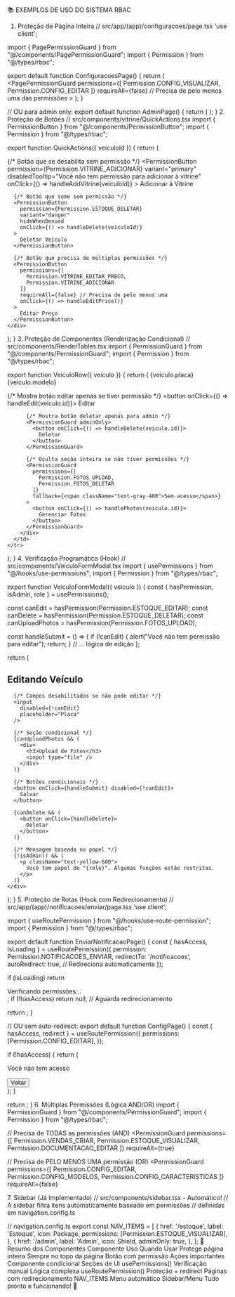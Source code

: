 📚 EXEMPLOS DE USO DO SISTEMA RBAC
1. Proteção de Página Inteira
// src/app/(app)/configuracoes/page.tsx
'use client';

import { PagePermissionGuard } from "@/components/PagePermissionGuard";
import { Permission } from "@/types/rbac";

export default function ConfiguracoesPage() {
  return (
    <PagePermissionGuard 
      permissions={[
        Permission.CONFIG_VISUALIZAR,
        Permission.CONFIG_EDITAR
      ]}
      requireAll={false} // Precisa de pelo menos uma das permissões
    >
      <ConfiguracoesContent />
    </PagePermissionGuard>
  );
}

// OU para admin only:
export default function AdminPage() {
  return (
    <PagePermissionGuard adminOnly>
      <AdminContent />
    </PagePermissionGuard>
  );
}
2. Proteção de Botões
// src/components/vitrine/QuickActions.tsx
import { PermissionButton } from "@/components/PermissionButton";
import { Permission } from "@/types/rbac";

export function QuickActions({ veiculoId }) {
  return (
    <div className="flex gap-2">
      {/* Botão que se desabilita sem permissão */}
      <PermissionButton
        permission={Permission.VITRINE_ADICIONAR}
        variant="primary"
        disabledTooltip="Você não tem permissão para adicionar à vitrine"
        onClick={() => handleAddVitrine(veiculoId)}
      >
        Adicionar à Vitrine
      </PermissionButton>

      {/* Botão que some sem permissão */}
      <PermissionButton
        permission={Permission.ESTOQUE_DELETAR}
        variant="danger"
        hideWhenDenied
        onClick={() => handleDelete(veiculoId)}
      >
        Deletar Veículo
      </PermissionButton>

      {/* Botão que precisa de múltiplas permissões */}
      <PermissionButton
        permissions={[
          Permission.VITRINE_EDITAR_PRECO,
          Permission.VITRINE_ADICIONAR
        ]}
        requireAll={false} // Precisa de pelo menos uma
        onClick={() => handleEditPrice()}
      >
        Editar Preço
      </PermissionButton>
    </div>
  );
}
3. Proteção de Componentes (Renderização Condicional)
// src/components/RenderTables.tsx
import { PermissionGuard } from "@/components/PermissionGuard";
import { Permission } from "@/types/rbac";

export function VeiculoRow({ veiculo }) {
  return (
    <tr>
      <td>{veiculo.placa}</td>
      <td>{veiculo.modelo}</td>
      <td>
        <div className="flex gap-2">
          {/* Mostra botão editar apenas se tiver permissão */}
          <PermissionGuard permission={Permission.ESTOQUE_EDITAR}>
            <button onClick={() => handleEdit(veiculo.id)}>
              Editar
            </button>
          </PermissionGuard>

          {/* Mostra botão deletar apenas para admin */}
          <PermissionGuard adminOnly>
            <button onClick={() => handleDelete(veiculo.id)}>
              Deletar
            </button>
          </PermissionGuard>

          {/* Oculta seção inteira se não tiver permissões */}
          <PermissionGuard 
            permissions={[
              Permission.FOTOS_UPLOAD,
              Permission.FOTOS_DELETAR
            ]}
            fallback={<span className="text-gray-400">Sem acesso</span>}
          >
            <button onClick={() => handlePhotos(veiculo.id)}>
              Gerenciar Fotos
            </button>
          </PermissionGuard>
        </div>
      </td>
    </tr>
  );
}
4. Verificação Programática (Hook)
// src/components/VeiculoFormModal.tsx
import { usePermissions } from "@/hooks/use-permissions";
import { Permission } from "@/types/rbac";

export function VeiculoFormModal({ veiculo }) {
  const { hasPermission, isAdmin, role } = usePermissions();

  const canEdit = hasPermission(Permission.ESTOQUE_EDITAR);
  const canDelete = hasPermission(Permission.ESTOQUE_DELETAR);
  const canUploadPhotos = hasPermission(Permission.FOTOS_UPLOAD);

  const handleSubmit = () => {
    if (!canEdit) {
      alert("Você não tem permissão para editar");
      return;
    }
    // ... lógica de edição
  };

  return (
    <div>
      <h2>Editando Veículo</h2>
      
      {/* Campos desabilitados se não pode editar */}
      <input 
        disabled={!canEdit}
        placeholder="Placa"
      />

      {/* Seção condicional */}
      {canUploadPhotos && (
        <div>
          <h3>Upload de Fotos</h3>
          <input type="file" />
        </div>
      )}

      {/* Botões condicionais */}
      <button onClick={handleSubmit} disabled={!canEdit}>
        Salvar
      </button>

      {canDelete && (
        <button onClick={handleDelete}>
          Deletar
        </button>
      )}

      {/* Mensagem baseada no papel */}
      {!isAdmin() && (
        <p className="text-yellow-600">
          Você tem papel de "{role}". Algumas funções estão restritas.
        </p>
      )}
    </div>
  );
}
5. Proteção de Rotas (Hook com Redirecionamento)
// src/app/(app)/notificacoes/enviar/page.tsx
'use client';

import { useRoutePermission } from "@/hooks/use-route-permission";
import { Permission } from "@/types/rbac";

export default function EnviarNotificacaoPage() {
  const { hasAccess, isLoading } = useRoutePermission({
    permission: Permission.NOTIFICACOES_ENVIAR,
    redirectTo: '/notificacoes',
    autoRedirect: true, // Redireciona automaticamente
  });

  if (isLoading) return <div>Verificando permissões...</div>;
  if (!hasAccess) return null; // Aguarda redirecionamento

  return <EnviarNotificacaoForm />;
}

// OU sem auto-redirect:
export default function ConfigPage() {
  const { hasAccess, redirect } = useRoutePermission({
    permissions: [Permission.CONFIG_EDITAR],
  });

  if (!hasAccess) {
    return (
      <div>
        <p>Você não tem acesso</p>
        <button onClick={redirect}>Voltar</button>
      </div>
    );
  }

  return <ConfigForm />;
}
6. Múltiplas Permissões (Lógica AND/OR)
import { PermissionGuard } from "@/components/PermissionGuard";
import { Permission } from "@/types/rbac";

// Precisa de TODAS as permissões (AND)
<PermissionGuard
  permissions={[
    Permission.VENDAS_CRIAR,
    Permission.ESTOQUE_VISUALIZAR,
    Permission.DOCUMENTACAO_EDITAR
  ]}
  requireAll={true}
>
  <CriarVendaCompleta />
</PermissionGuard>

// Precisa de PELO MENOS UMA permissão (OR)
<PermissionGuard
  permissions={[
    Permission.CONFIG_EDITAR,
    Permission.CONFIG_MODELOS,
    Permission.CONFIG_CARACTERISTICAS
  ]}
  requireAll={false}
>
  <ConfiguracoesMenu />
</PermissionGuard>
7. Sidebar (Já Implementado)
// src/components/sidebar.tsx - Automático!
// A sidebar filtra itens automaticamente baseado em permissões
// definidas em navigation.config.ts

// navigation.config.ts
export const NAV_ITEMS = [
  {
    href: '/estoque',
    label: 'Estoque',
    icon: Package,
    permissions: [Permission.ESTOQUE_VISUALIZAR],
  },
  {
    href: '/admin',
    label: 'Admin',
    icon: Shield,
    adminOnly: true,
  },
];
🎯 Resumo dos Componentes
Componente	Uso	Quando Usar
<PagePermissionGuard>	Protege página inteira	Sempre no topo da página
<PermissionButton>	Botão com permissão	Ações importantes
<PermissionGuard>	Componente condicional	Seções de UI
usePermissions()	Verificação manual	Lógica complexa
useRoutePermission()	Proteção + redirect	Páginas com redirecionamento
NAV_ITEMS	Menu automático	Sidebar/Menu
Tudo pronto e funcionando! 🚀